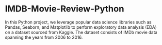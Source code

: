 # IMDB-Movie-Review-Python
In this Python project, we leverage popular data science libraries such as Pandas, Seaborn, and Matplotlib to perform exploratory data analysis (EDA) on a dataset sourced from Kaggle. The dataset consists of IMDb movie data spanning the years from 2006 to 2016.
